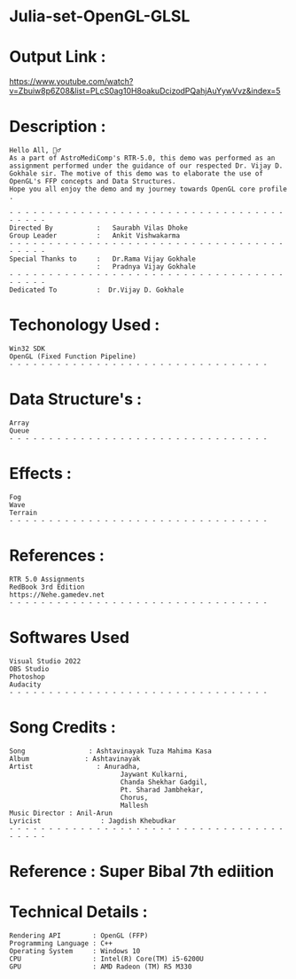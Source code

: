 # Julia-set-OpenGL-GLSL

# Output Link : 
  https://www.youtube.com/watch?v=Zbuiw8p6Z08&list=PLcS0ag10H8oakuDcizodPQahjAuYywVvz&index=5

# Description : 
    Hello All, 🙋‍♂️
    As a part of AstroMediComp's RTR-5.0, this demo was performed as an assignment performed under the guidance of our respected Dr. Vijay D. Gokhale sir. The motive of this demo was to elaborate the use of OpenGL's FFP concepts and Data Structures.
    Hope you all enjoy the demo and my journey towards OpenGL core profile  .

    - - - - - - - - - - - - - - - - - - - - - - - - - - - - - - - - - - - - - - - -
    Directed By           :   Saurabh Vilas Dhoke 
    Group Leader          :   Ankit Vishwakarma
    - - - - - - - - - - - - - - - - - - - - - - - - - - - - - - - - - - - - - - - -
    Special Thanks to     :   Dr.Rama Vijay Gokhale
                          :   Pradnya Vijay Gokhale 
    - - - - - - - - - - - - - - - - - - - - - - - - - - - - - - - - - - - - - - - -
    Dedicated To          :  Dr.Vijay D. Gokhale 

# Techonology Used :
    Win32 SDK 
    OpenGL (Fixed Function Pipeline)
    - - - - - - - - - - - - - - - - - - - - - - - - - - - - - - - - -
# Data Structure's :
    Array 
    Queue
    - - - - - - - - - - - - - - - - - - - - - - - - - - - - - - - - -
# Effects :
    Fog 
    Wave
    Terrain
    - - - - - - - - - - - - - - - - - - - - - - - - - - - - - - - - -
# References :
    RTR 5.0 Assignments
    RedBook 3rd Edition 
    https://Nehe.gamedev.net
    - - - - - - - - - - - - - - - - - - - - - - - - - - - - - - - - -
# Softwares Used 
    Visual Studio 2022
    OBS Studio        
    Photoshop
    Audacity
    - - - - - - - - - - - - - - - - - - - - - - - - - - - - - - - - -        
# Song Credits  :  
    Song                : Ashtavinayak Tuza Mahima Kasa
    Album              : Ashtavinayak
    Artist                : Anuradha, 
                                Jaywant Kulkarni,
                                Chanda Shekhar Gadgil,
                                Pt. Sharad Jambhekar,
                                Chorus, 
                                Mallesh
    Music Director : Anil-Arun
    Lyricist               : Jagdish Khebudkar
    - - - - - - - - - - - - - - - - - - - - - - - - - - - - - - - - - - - - - - - -

# Reference : Super Bibal 7th ediition 

# Technical Details : 
    Rendering API        : OpenGL (FFP)
    Programming Language : C++ 
    Operating System     : Windows 10
    CPU                  : Intel(R) Core(TM) i5-6200U 
    GPU                  : AMD Radeon (TM) R5 M330
